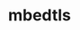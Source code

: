 ---
title: "mbedtls"
layout: cache
categories: [package, v0.18.1]
meta: {"versions": ["2.28.0"], "compilers": ["gcc@=7.3.1", "gcc@=7.5.0"], "oss": ["amzn2", "ubuntu18.04"], "platforms": ["linux"], "targets": ["aarch64", "graviton2", "x86_64", "x86_64_v3", "x86_64_v4"], "stacks": ["aws-isc", "aws-isc-aarch64", "data-vis-sdk", "e4s", "radiuss", "root"], "num_specs": 5, "num_specs_by_stack": {"radiuss": 1, "root": 5, "data-vis-sdk": 1, "e4s": 1, "aws-isc": 2, "aws-isc-aarch64": 2}}
spec_details: [{"hash": "uvqhyies5s72xjmaetn52ap6u6v7p577", "compiler": "gcc@=7.5.0", "versions": ["2.28.0"], "os": "ubuntu18.04", "platform": "linux", "target": "x86_64", "variants": ["build_type=Release", "libs=static", "+pic"], "stacks": ["radiuss", "root", "data-vis-sdk", "e4s"], "size": "-", "tarball": "https://binaries.spack.io/releases/v0.18.1/build_cache/linux-ubuntu18.04-x86_64/gcc-7.5.0/mbedtls-2.28.0/linux-ubuntu18.04-x86_64-gcc-7.5.0-mbedtls-2.28.0-uvqhyies5s72xjmaetn52ap6u6v7p577.spack"}, {"hash": "dq4wzr3mbvi7w4h5gvidzmtxoihkfxso", "compiler": "gcc@=7.3.1", "versions": ["2.28.0"], "os": "amzn2", "platform": "linux", "target": "x86_64_v3", "variants": ["build_type=Release", "libs=static", "+pic"], "stacks": ["root", "aws-isc"], "size": "-", "tarball": "https://binaries.spack.io/releases/v0.18.1/build_cache/linux-amzn2-x86_64_v3/gcc-7.3.1/mbedtls-2.28.0/linux-amzn2-x86_64_v3-gcc-7.3.1-mbedtls-2.28.0-dq4wzr3mbvi7w4h5gvidzmtxoihkfxso.spack"}, {"hash": "yd7gc6ebkrw2k6waci7uypynwkx7khfu", "compiler": "gcc@=7.3.1", "versions": ["2.28.0"], "os": "amzn2", "platform": "linux", "target": "graviton2", "variants": ["build_type=Release", "libs=static", "+pic"], "stacks": ["root", "aws-isc-aarch64"], "size": "-", "tarball": "https://binaries.spack.io/releases/v0.18.1/build_cache/linux-amzn2-graviton2/gcc-7.3.1/mbedtls-2.28.0/linux-amzn2-graviton2-gcc-7.3.1-mbedtls-2.28.0-yd7gc6ebkrw2k6waci7uypynwkx7khfu.spack"}, {"hash": "j6w7zlsoyeqtkdxurqc6agswzjz2n66j", "compiler": "gcc@=7.3.1", "versions": ["2.28.0"], "os": "amzn2", "platform": "linux", "target": "x86_64_v4", "variants": ["build_type=Release", "libs=static", "+pic"], "stacks": ["root", "aws-isc"], "size": "-", "tarball": "https://binaries.spack.io/releases/v0.18.1/build_cache/linux-amzn2-x86_64_v4/gcc-7.3.1/mbedtls-2.28.0/linux-amzn2-x86_64_v4-gcc-7.3.1-mbedtls-2.28.0-j6w7zlsoyeqtkdxurqc6agswzjz2n66j.spack"}, {"hash": "uooabr2q3xlxgaui6fqga7mredpr7q3i", "compiler": "gcc@=7.3.1", "versions": ["2.28.0"], "os": "amzn2", "platform": "linux", "target": "aarch64", "variants": ["build_type=Release", "libs=static", "+pic"], "stacks": ["root", "aws-isc-aarch64"], "size": "-", "tarball": "https://binaries.spack.io/releases/v0.18.1/build_cache/linux-amzn2-aarch64/gcc-7.3.1/mbedtls-2.28.0/linux-amzn2-aarch64-gcc-7.3.1-mbedtls-2.28.0-uooabr2q3xlxgaui6fqga7mredpr7q3i.spack"}]
---